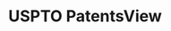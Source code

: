 ---
bigquery: https://console.cloud.google.com/bigquery?p=patents-public-data&d=patentsview&page=dataset
citation: Attribution should be given to PatentsView for use, distribution, or derivative
  works.
code: https://github.com/CSSIP-AIR/PatentsView-Code-Snippets/
contributors: USPTO
cost: None
description: 'PatentsView includes US patent data including raw data (summaries, applications,
  pregrant applications), disambugations of inventors and assignees, and inventor
  gender estimates.  Also foreign priority data, # of figures and sheets, and government
  interest statements.'
documentation: https://patentsview.org/query/builder-faqs
last_edit: 04/07/2022, 21:24:08
location: https://patentsview.org/
maintained_by: USPTO
record_creation_timestamp: 12/2/2020 17:20:46
schema_fields:
- classification_data_source
- action_date
- doc_type
- section
- f102_date
- disamb_inventor_id_20200331
- relkind
- disamb_inventor_id_20201229
- disamb_inventor_id_20191231
- subgroup_id
- attribution_status
- designation
- filename
- term_disclaimer
- country
- category_id
- disamb_inventor_id_20181127
- disamb_inventor_id_20180528
- disclaimer_date
- status
- disamb_assignee_id_20191231
- term_extension
- male
- contract_award_number
- classification_level
- patent_id
- title
- type
- lawyer_id
- role
- lapse_of_patent
- mainclass_id
- country_transformed
- classification_status
- disamb_inventor_id_20191008
- deceased
- subclass_id
- level_two
- reldocno
- uuid
- latin_name
- kind
- ipc_version_indicator
- text
- disamb_inventor_id_20200630
- num_sheets
- application_id
- category
- county
- level_one
- name_last
- section_id
- disamb_assignee_id_20200630
- organization_id
- exemplary
- disamb_assignee_id_20200331
- disamb_assignee_id_20190820
- disamb_assignee_id_20200929
- county_fips
- dependent
- assignee_id
- male_flag
- rawlocation_id
- name_first
- applicant_type
- subcategory_id
- subgroup
- level_three
- latitude
- field_title
- group
- _371_date
- state_fips
- ipc_class
- _102_date
- abstract
- rule_47
- withdrawn
- disamb_assignee_id_20190312
- subclass
- date
- organization
- sector_title
- id
- citation_id
- disamb_inventor_id_20171226
- series_code
- rawinventor_id
- location_id
- publication_number
- length
- disamb_assignee_id_20191008
- disamb_inventor_id_20171003
- doctype
- group_id
- disamb_inventor_id_20170307
- lname
- name
- classification_value
- disamb_inventor_id_20170808
- field_id
- sequence
- disamb_inventor_id_20190820
- rel_id
- subsection_id
- f371_date
- num_claims
- latlong
- num_figures
- main_group
- disamb_inventor_id_20190312
- inventor_id
- symbol_position
- rawassignee_id
- fname
- disamb_inventor_id_20200929
- num
- city
- disamb_assignee_id_20181127
- state
- term_grant
- gi_statement
- variety
- longitude
- number
shortname: patentsview
tags:
- disambiguation
- United States
- gender
terms_of_use: Creative Commons Attribution 4.0 International License.
timeframe: 1963-1999
title: USPTO PatentsView
uuid: cf1780b1-e265-4e49-8d1d-83b9cfe0fd9a
---